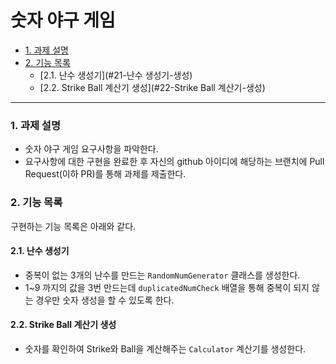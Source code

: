 # 숫자 야구 게임

- [1. 과제 설명](#1-과제-설명)
- [2. 기능 목록](#2-기능목록)
    - [2.1. 난수 생성기](#21-난수 생성기-생성)
    - [2.2. Strike Ball 계산기 생성](#22-Strike Ball 계산기-생성)


---

### 1. 과제 설명

* 숫자 야구 게임 요구사항을 파악한다.
* 요구사항에 대한 구현을 완료한 후 자신의 github 아이디에 해당하는 브랜치에 Pull Request(이하 PR)를 통해 과제를 제출한다.

### 2. 기능 목록

구현하는 기능 목록은 아래와 같다.

#### 2.1. 난수 생성기

- 중복이 없는 3개의 난수를 만드는 `RandomNumGenerator` 클래스를 생성한다.
- 1~9 까지의 값을 3번 만드는데 `duplicatedNumCheck` 배열을 통해 중복이 되지 않는 경우만 숫자 생성을 할 수 있도록 한다.


#### 2.2. Strike Ball 계산기 생성

- 숫자를 확인하여 Strike와 Ball을 계산해주는 `Calculator` 계산기를 생성한다.
